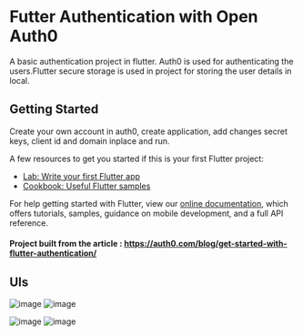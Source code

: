 # Futter Authentication with Open Auth0

A basic authentication project in flutter. Auth0 is used for authenticating the users.Flutter secure storage is used in project for storing the user details in local.

## Getting Started

Create your own account in auth0, create application, add changes secret keys, client id and domain inplace and run. 

A few resources to get you started if this is your first Flutter project:

- [Lab: Write your first Flutter app](https://flutter.dev/docs/get-started/codelab)
- [Cookbook: Useful Flutter samples](https://flutter.dev/docs/cookbook)

For help getting started with Flutter, view our
[online documentation](https://flutter.dev/docs), which offers tutorials,
samples, guidance on mobile development, and a full API reference.


#### Project built from the article : https://auth0.com/blog/get-started-with-flutter-authentication/

## UIs
![image](https://user-images.githubusercontent.com/57280714/134035289-160cc376-3297-43c2-8fa2-eccfbffe6dd4.png)
![image](https://user-images.githubusercontent.com/57280714/134035557-4825e127-6ab3-425c-afe5-3108867bea03.png)

![image](https://user-images.githubusercontent.com/57280714/134035435-0b46d791-3832-43e7-9d08-3cdf6a172a8b.png)
![image](https://user-images.githubusercontent.com/57280714/134035510-9280ba5c-fb67-46a5-8fdd-ed729d70a34e.png)


